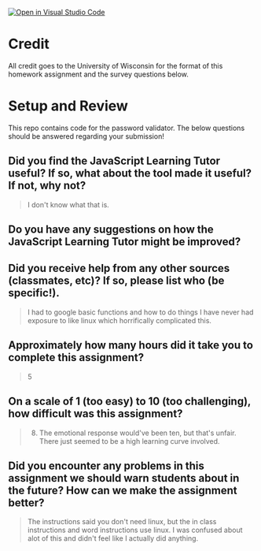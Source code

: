 [![Open in Visual Studio Code](https://classroom.github.com/assets/open-in-vscode-f059dc9a6f8d3a56e377f745f24479a46679e63a5d9fe6f495e02850cd0d8118.svg)](https://classroom.github.com/online_ide?assignment_repo_id=5515803&assignment_repo_type=AssignmentRepo)
# Credit

All credit goes to the University of Wisconsin for the format of this homework assignment and the survey questions below.

# Setup and Review

This repo contains code for the password validator. The below questions should be answered regarding your submission!

## Did you find the JavaScript Learning Tutor useful? If so, what about the tool made it useful? If not, why not?
> I don't know what that is.


## Do you have any suggestions on how the JavaScript Learning Tutor might be improved?
> 


## Did you receive help from any other sources (classmates, etc)? If so, please list who (be specific!).
> I had to google basic functions and how to do things I have never had exposure to like linux which horrifically complicated this. 


## Approximately how many hours did it take you to complete this assignment?
> 5


## On a scale of 1 (too easy) to 10 (too challenging), how difficult was this assignment?
> 8. The emotional response would've been ten, but that's unfair. There just seemed to be a high learning curve involved.


## Did you encounter any problems in this assignment we should warn students about in the future? How can we make the assignment better?
> The instructions said you don't need linux, but the in class instructions and word instructions use linux. I was confused about alot of this and didn't feel like I actually did anything.

